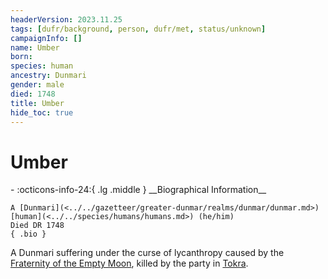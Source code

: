 ```yaml
---
headerVersion: 2023.11.25
tags: [dufr/background, person, dufr/met, status/unknown]
campaignInfo: []
name: Umber
born:
species: human
ancestry: Dunmari
gender: male
died: 1748
title: Umber
hide_toc: true
---
```

# Umber
<div class="grid cards ext-narrow-margin ext-one-column" markdown>
- :octicons-info-24:{ .lg .middle } __Biographical Information__

    A [Dunmari](<../../gazetteer/greater-dunmar/realms/dunmar/dunmar.md>) [human](<../../species/humans/humans.md>) (he/him)  
    Died DR 1748  
    { .bio }

</div>


A Dunmari suffering under the curse of lycanthropy caused by the [Fraternity of the Empty Moon](<../../groups/fraternity-of-the-empty-moon.md>), killed by the party in [Tokra](<../../gazetteer/greater-dunmar/realms/dunmar/central-dunmar/tokra/tokra.md>). 